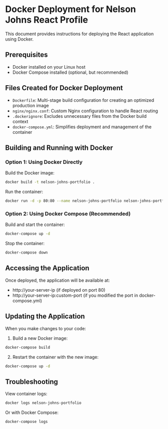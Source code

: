 # Docker Deployment for Nelson Johns React Profile

This document provides instructions for deploying the React application using Docker.

## Prerequisites

- Docker installed on your Linux host
- Docker Compose installed (optional, but recommended)

## Files Created for Docker Deployment

- `Dockerfile`: Multi-stage build configuration for creating an optimized production image
- `nginx/nginx.conf`: Custom Nginx configuration to handle React routing
- `.dockerignore`: Excludes unnecessary files from the Docker build context
- `docker-compose.yml`: Simplifies deployment and management of the container

## Building and Running with Docker

### Option 1: Using Docker Directly

Build the Docker image:
```bash
docker build -t nelson-johns-portfolio .
```

Run the container:
```bash
docker run -d -p 80:80 --name nelson-johns-portfolio nelson-johns-portfolio
```

### Option 2: Using Docker Compose (Recommended)

Build and start the container:
```bash
docker-compose up -d
```

Stop the container:
```bash
docker-compose down
```

## Accessing the Application

Once deployed, the application will be available at:
- http://your-server-ip (if deployed on port 80)
- http://your-server-ip:custom-port (if you modified the port in docker-compose.yml)

## Updating the Application

When you make changes to your code:

1. Build a new Docker image:
```bash
docker-compose build
```

2. Restart the container with the new image:
```bash
docker-compose up -d
```

## Troubleshooting

View container logs:
```bash
docker logs nelson-johns-portfolio
```

Or with Docker Compose:
```bash
docker-compose logs
```

